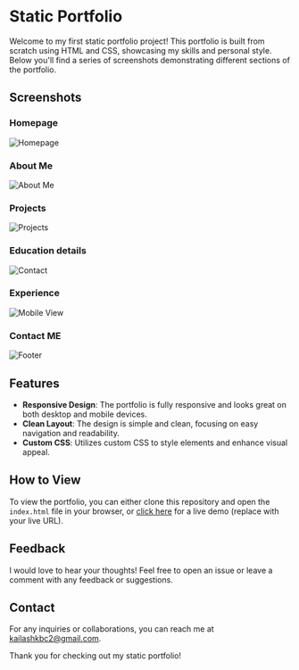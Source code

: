 # Static Portfolio

Welcome to my first static portfolio project! This portfolio is built from scratch using HTML and CSS, showcasing my skills and personal style. Below you'll find a series of screenshots demonstrating different sections of the portfolio.

## Screenshots

### Homepage
![Homepage](https://github.com/user-attachments/assets/479ccdff-5f1a-4b6f-ae09-de7f307ba1ab)

### About Me
![About Me](https://github.com/user-attachments/assets/e0bcb87c-463d-416e-8434-47a9a39f798c)

### Projects
![Projects](https://github.com/user-attachments/assets/9496b8a8-aecf-4681-809d-716d957743cb)

### Education details
![Contact](https://github.com/user-attachments/assets/ff3b64af-7568-4ae3-9dc2-3b057d872537)

### Experience
![Mobile View](https://github.com/user-attachments/assets/f3de2d2d-d5fc-4163-a53b-a784df42651a)

### Contact ME
![Footer](https://github.com/user-attachments/assets/a6fdc270-d589-4f4b-b932-62c0a23f5c79)

## Features

- **Responsive Design**: The portfolio is fully responsive and looks great on both desktop and mobile devices.
- **Clean Layout**: The design is simple and clean, focusing on easy navigation and readability.
- **Custom CSS**: Utilizes custom CSS to style elements and enhance visual appeal.

## How to View

To view the portfolio, you can either clone this repository and open the `index.html` file in your browser, or [click here](#) for a live demo (replace with your live URL).

## Feedback

I would love to hear your thoughts! Feel free to open an issue or leave a comment with any feedback or suggestions.

## Contact

For any inquiries or collaborations, you can reach me at [kailashkbc2@gmail.com](mailto:kailashkbc2@gmail.com).

Thank you for checking out my static portfolio!
